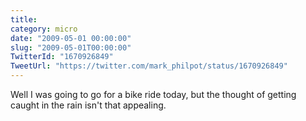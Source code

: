 ```yaml
---
title: 
category: micro
date: "2009-05-01 00:00:00"
slug: "2009-05-01T00:00:00"
TwitterId: "1670926849"
TweetUrl: "https://twitter.com/mark_philpot/status/1670926849"
---
```


Well I was going to go for a bike ride today, but the thought of getting caught
in the rain isn't that appealing.
